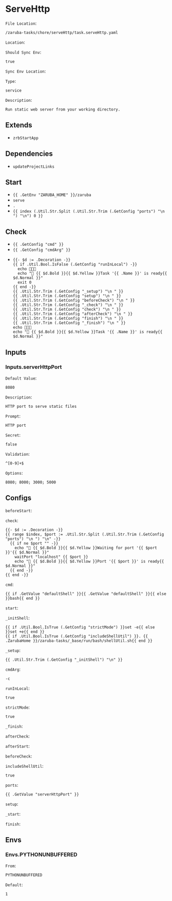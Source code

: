 
# ServeHttp

`File Location`:

    /zaruba-tasks/chore/serveHttp/task.serveHttp.yaml


`Location`:




`Should Sync Env`:

    true


`Sync Env Location`:




`Type`:

    service


`Description`:

    Run static web server from your working directory.




## Extends

* `zrbStartApp`


## Dependencies

* `updateProjectLinks`


## Start

* `{{ .GetEnv "ZARUBA_HOME" }}/zaruba`
* `serve`
* `.`
* `{{ index (.Util.Str.Split (.Util.Str.Trim (.GetConfig "ports") "\n ") "\n") 0 }}`


## Check

* `{{ .GetConfig "cmd" }}`
* `{{ .GetConfig "cmdArg" }}`
*
    ```
    {{- $d := .Decoration -}}
    {{ if .Util.Bool.IsFalse (.GetConfig "runInLocal") -}}
      echo 🎉🎉🎉
      echo "📜 {{ $d.Bold }}{{ $d.Yellow }}Task '{{ .Name }}' is ready{{ $d.Normal }}"
      exit 0
    {{ end -}}
    {{ .Util.Str.Trim (.GetConfig "_setup") "\n " }}
    {{ .Util.Str.Trim (.GetConfig "setup") "\n " }}
    {{ .Util.Str.Trim (.GetConfig "beforeCheck") "\n " }}
    {{ .Util.Str.Trim (.GetConfig "_check") "\n " }}
    {{ .Util.Str.Trim (.GetConfig "check") "\n " }}
    {{ .Util.Str.Trim (.GetConfig "afterCheck") "\n " }}
    {{ .Util.Str.Trim (.GetConfig "finish") "\n " }}
    {{ .Util.Str.Trim (.GetConfig "_finish") "\n " }}
    echo 🎉🎉🎉
    echo "📜 {{ $d.Bold }}{{ $d.Yellow }}Task '{{ .Name }}' is ready{{ $d.Normal }}"
    ```


## Inputs


### Inputs.serverHttpPort

`Default Value`:

    8080


`Description`:

    HTTP port to serve static files


`Prompt`:

    HTTP port


`Secret`:

    false


`Validation`:

    ^[0-9]+$


`Options`:

    8080; 8000; 3000; 5000



## Configs

`beforeStart`:




`check`:

    {{- $d := .Decoration -}}
    {{ range $index, $port := .Util.Str.Split (.Util.Str.Trim (.GetConfig "ports") "\n ") "\n" -}}
      {{ if ne $port "" -}}
        echo "📜 {{ $d.Bold }}{{ $d.Yellow }}Waiting for port '{{ $port }}'{{ $d.Normal }}"
        waitPort "localhost" {{ $port }}
        echo "📜 {{ $d.Bold }}{{ $d.Yellow }}Port '{{ $port }}' is ready{{ $d.Normal }}"
      {{ end -}}
    {{ end -}}



`cmd`:

    {{ if .GetValue "defaultShell" }}{{ .GetValue "defaultShell" }}{{ else }}bash{{ end }}


`start`:




`_initShell`:

    {{ if .Util.Bool.IsTrue (.GetConfig "strictMode") }}set -e{{ else }}set +e{{ end }}
    {{ if .Util.Bool.IsTrue (.GetConfig "includeShellUtil") }}. {{ .ZarubaHome }}/zaruba-tasks/_base/run/bash/shellUtil.sh{{ end }}



`_setup`:

    {{ .Util.Str.Trim (.GetConfig "_initShell") "\n" }}


`cmdArg`:

    -c


`runInLocal`:

    true


`strictMode`:

    true


`_finish`:




`afterCheck`:




`afterStart`:




`beforeCheck`:




`includeShellUtil`:

    true


`ports`:

    {{ .GetValue "serverHttpPort" }}


`setup`:




`_start`:




`finish`:





## Envs


### Envs.PYTHONUNBUFFERED

`From`:

    PYTHONUNBUFFERED


`Default`:

    1